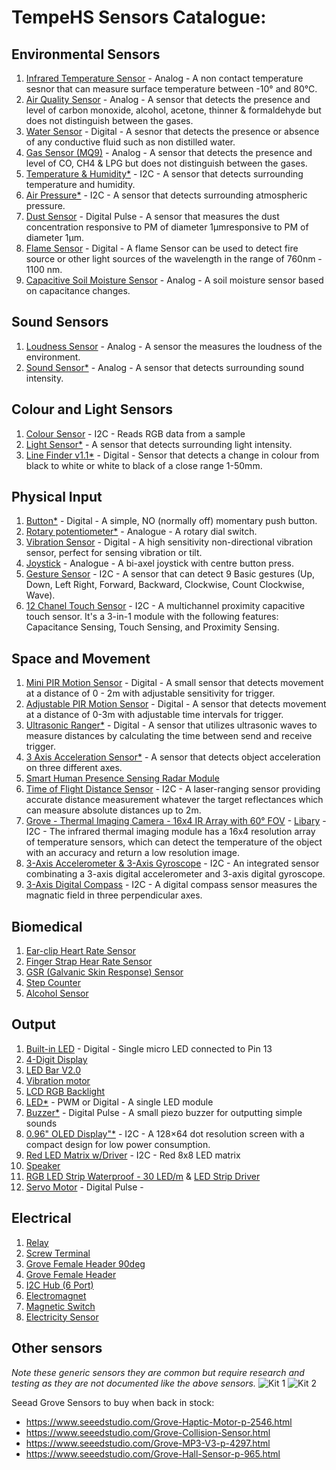 # TempeHS Sensors Catalogue:

## Environmental Sensors
1. [Infrared Temperature Sensor](https://wiki.seeedstudio.com/Grove-Infrared_Temperature_Sensor/) - Analog - A non contact temperature sesnor that can measure surface temperature between -10° and 80°C.
2. [Air Quality Sensor](https://wiki.seeedstudio.com/Grove-Air_Quality_Sensor_v1.3/) - Analog - A sensor that detects the presence and level of carbon monoxide, alcohol, acetone, thinner & formaldehyde but does not distinguish between the gases.
3. [Water Sensor](https://wiki.seeedstudio.com/Grove-Water_Sensor/) - Digital -  A sesnor that detects the presence or absence of any conductive fluid such as non distilled water.
4. [Gas Sensor (MQ9)](https://github.com/TempeHS/TempeHS_Ardunio_Boilerplate/tree/main/TempeHS_Sensor_Catalogue/Environment/Gas_Sensor_MQ9) - Analog -  A sensor that detects the presence and level of CO, CH4 & LPG but does not distinguish between the gases.
5. [Temperature & Humidity*](https://github.com/TempeHS/TempeHS_Ardunio_Boilerplate/tree/main/TempeHS_Sensor_Catalogue/Sensor_Kit/Temp_and_Humid_Sensor) - I2C - A sensor that detects surrounding temperature and humidity.
6. [Air Pressure*](https://github.com/TempeHS/TempeHS_Ardunio_Boilerplate/tree/main/TempeHS_Sensor_Catalogue/Sensor_Kit/Air_Pressure_Sensor) - I2C -  A sensor that detects surrounding atmospheric pressure.
7. [Dust Sensor](https://wiki.seeedstudio.com/Grove-Dust_Sensor/) - Digital Pulse - A sensor that measures the dust concentration responsive to PM of diameter 1μmresponsive to PM of diameter 1μm.
8. [Flame Sensor](https://wiki.seeedstudio.com/Grove-Flame_Sensor/) - Digital - A flame Sensor can be used to detect fire source or other light sources of the wavelength in the range of 760nm - 1100 nm.
9. [Capacitive Soil Moisture Sensor](https://wiki.seeedstudio.com/Grove-Capacitive_Moisture_Sensor-Corrosion-Resistant/) - Analog - A soil moisture sensor based on capacitance changes.

## Sound Sensors
1. [Loudness Sensor](https://wiki.seeedstudio.com/Grove-Loudness_Sensor/) - Analog - A sensor the measures the loudness of the environment. 
2. [Sound Sensor*](https://github.com/TempeHS/TempeHS_Ardunio_Boilerplate/tree/main/TempeHS_Sensor_Catalogue/Sensor_Kit/Sound_Sensor) - Analog - A sensor that detects surrounding sound intensity.

## Colour and Light Sensors
1. [Colour Sensor](https://wiki.seeedstudio.com/Grove-I2C_Color_Sensor/) - I2C - Reads RGB data from a sample
2. [Light Sensor*](https://github.com/TempeHS/TempeHS_Ardunio_Boilerplate/tree/main/TempeHS_Sensor_Catalogue/Sensor_Kit/Light_Sensor) - A sensor that detects surrounding light intensity.
3. [Line Finder v1.1*](https://github.com/TempeHS/TempeHS_Ardunio_Boilerplate/tree/main/TempeHS_Sensor_Catalogue/Sensor_Kit/Line_Finder_v1.1) - Digital - Sensor that detects a change in colour from black to white or white to black of a close range 1-50mm.

## Physical Input
1. [Button*](https://github.com/TempeHS/TempeHS_Ardunio_Boilerplate/tree/main/TempeHS_Sensor_Catalogue/Sensor_Kit/Button) - Digital - A simple, NO (normally off) momentary push button.
2. [Rotary potentiometer*](https://github.com/TempeHS/TempeHS_Ardunio_Boilerplate/tree/main/TempeHS_Sensor_Catalogue/Sensor_Kit/Rotary_Pot) - Analogue - A rotary dial switch.
3. [Vibration Sensor](https://wiki.seeedstudio.com/Grove-Vibration_Sensor_SW-420/) - Digital - A high sensitivity non-directional vibration sensor, perfect for sensing vibration or tilt.
4. [Joystick](https://arduinogetstarted.com/tutorials/arduino-joystick) - Analogue - A bi-axel joystick with centre button press.
5. [Gesture Sensor](https://wiki.seeedstudio.com/Grove-Gesture_v1.0/) - I2C - A sensor that can detect 9 Basic gestures (Up, Down, Left
Right, Forward, Backward, Clockwise, Count Clockwise, Wave).
6. [12 Chanel Touch Sensor](https://wiki.seeedstudio.com/Grove-12-Key-Capacitive-I2C-Touch-Sensor-V3-MPR121/) - I2C - A multichannel proximity capacitive touch sensor. It's a 3-in-1 module with the following features: Capacitance Sensing, Touch Sensing, and Proximity Sensing.

## Space and Movement
1. [Mini PIR Motion Sensor](https://wiki.seeedstudio.com/Grove-PIR_Motion_Sensor/) - Digital - A small sensor that detects movement at a distance of 0 - 2m with adjustable sensitivity for trigger.
2. [Adjustable PIR Motion Sensor](https://wiki.seeedstudio.com/Grove-Adjustable_PIR_Motion_Sensor/) - Digital - A sensor that detects movement at a distance of 0-3m with adjustable time intervals for trigger.
3. [Ultrasonic Ranger*](https://github.com/TempeHS/TempeHS_Ardunio_Boilerplate/tree/main/TempeHS_Sensor_Catalogue/Sensor_Kit/Ultrasonic_Ranger) - Digital - A sensor that utilizes ultrasonic waves to measure distances by calculating the time between send and receive trigger.
4. [3 Axis Acceleration Sensor*](https://github.com/TempeHS/TempeHS_Ardunio_Boilerplate/tree/main/TempeHS_Sensor_Catalogue/Sensor_Kit/3_Axis_Accel_Sensor) - A sensor that detects object acceleration on three different axes.
5. [Smart Human Presence Sensing Radar Module]()
6. [Time of Flight Distance Sensor](https://wiki.seeedstudio.com/Grove-Time_of_Flight_Distance_Sensor-VL53L0X/) - I2C - A laser-ranging sensor providing accurate distance measurement whatever the target reflectances which can measure absolute distances up to 2m.
7. [Grove - Thermal Imaging Camera - 16x4 IR Array with 60° FOV](https://www.seeedstudio.com/Grove-Thermal-Imaging-Camera-MLX90621-BAB-16x4-IR-Array-with-60-FOV-p-5266.html) - [Libary](https://github.com/robinvanemden/MLX90621_Arduino_Processing) - I2C - The infrared thermal imaging module has a 16x4 resolution array of temperature sensors, which can detect the temperature of the object with an accuracy and return a low resolution image.
8. [3-Axis Accelerometer & 3-Axis Gyroscope](https://wiki.seeedstudio.com/Grove-6-Axis_AccelerometerAndGyroscope/) - I2C - An integrated sensor combinating a 3-axis digital accelerometer and 3-axis digital gyroscope.
9. [3-Axis Digital Compass](https://wiki.seeedstudio.com/Grove-3-Axis_Digitial_Compass_v2.0/) - I2C - A digital compass sensor measures the magnatic field in three perpendicular axes.

## Biomedical
1. [Ear-clip Heart Rate Sensor]()
2. [Finger Strap Hear Rate Sensor]()
3. [GSR (Galvanic Skin Response) Sensor]()
4. [Step Counter](https://wiki.seeedstudio.com/Grove-Step_Counter-BMA456/)
5. [Alcohol Sensor](https://wiki.seeedstudio.com/Grove-Alcohol_Sensor/)

## Output
1. [Built-in LED](https://github.com/TempeHS/TempeHS_Ardunio_Boilerplate/tree/main/TempeHS_Sensor_Catalogue/Sensor_Kit/Red_LED) - Digital - Single micro LED connected to Pin 13
3. [4-Digit Display]()
4. [LED Bar V2.0]()
5. [Vibration motor](https://wiki.seeedstudio.com/Grove-Vibration_Motor/)
6. [LCD RGB Backlight]()
7. [LED*](https://github.com/TempeHS/TempeHS_Ardunio_Boilerplate/tree/main/TempeHS_Sensor_Catalogue/Sensor_Kit/Red_LED) - PWM or Digital - A single LED module
8. [Buzzer*](https://github.com/TempeHS/TempeHS_Ardunio_Boilerplate/tree/main/TempeHS_Sensor_Catalogue/Sensor_Kit/Buzzer) - Digital Pulse - A small piezo buzzer for outputting simple sounds
9. [0.96" OLED Display"*](https://github.com/TempeHS/TempeHS_Ardunio_Boilerplate/tree/main/TempeHS_Sensor_Catalogue/Sensor_Kit/0.96_OLED_Display) - I2C - A 128×64 dot resolution screen with a compact design for low power consumption.
10. [Red LED Matrix w/Driver](https://wiki.seeedstudio.com/Grove-Red_LED_Matrix_w_Driver/) - I2C - Red 8x8 LED matrix
11. [Speaker](https://wiki.seeedstudio.com/Grove-Speaker/)
12. [RGB LED Strip Waterproof - 30 LED/m](https://www.seeedstudio.com/Grove-WS2813-RGB-LED-Strip-Waterproof-30-LED-m-1m.html) & [LED Strip Driver](https://wiki.seeedstudio.com/Grove-LED_Strip_Driver/)
13. [Servo Motor](https://github.com/TempeHS/TempeHS_Ardunio_Boilerplate/tree/main/TempeHS_Sensor_Catalogue/Sensor_Kit/Servo_Motor) - Digital Pulse - 

## Electrical
1. [Relay]()
2. [Screw Terminal](https://github.com/TempeHS/TempeHS_Ardunio_Boilerplate/tree/main/TempeHS_Sensor_Catalogue/Electrical/Screw_Termal)
3. [Grove Female Header 90deg](https://www.seeedstudio.com/Grove-Universal-4-pin-connector-90-10-PCs.html)
4. [Grove Female Header](https://www.seeedstudio.com/Grove-Universal-4-pin-connector.html)
5. [I2C Hub (6 Port)](https://www.seeedstudio.com/Grove-I2C-Hub-6-Port-p-4349.html)
6. [Electromagnet](https://wiki.seeedstudio.com/Grove-Electromagnet/)
7. [Magnetic Switch](https://wiki.seeedstudio.com/Grove-Magnetic_Switch/)
8. [Electricity Sensor](https://wiki.seeedstudio.com/Grove-Electricity_Sensor/)

## Other sensors
*Note these generic sensors they are common but require research and testing as they are not documented like the above sensors.*
![Kit 1](https://github.com/TempeHS/TempeHS_Ardunio_Boilerplate/blob/main/TempeHS_Sensor_Catalogue/generic_sensor_kit1.png)
![Kit 2](https://github.com/TempeHS/TempeHS_Ardunio_Boilerplate/blob/main/TempeHS_Sensor_Catalogue/generic_sensor_kit2.png)

Seead Grove Sensors to buy when back in stock:
- https://www.seeedstudio.com/Grove-Haptic-Motor-p-2546.html
- https://www.seeedstudio.com/Grove-Collision-Sensor.html
- https://www.seeedstudio.com/Grove-MP3-V3-p-4297.html
- https://www.seeedstudio.com/Grove-Hall-Sensor-p-965.html